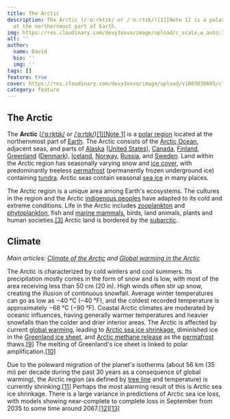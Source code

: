 ```yaml
---
title: The Arctic
description: The Arctic (/ˈɑːrktɪk/ or /ˈɑːrtɪk/)[1][Note 1] is a polar region located
  at the northernmost part of Earth.
img: https://res.cloudinary.com/devy3xovo/image/upload/c_scale,w_auto:100,dpr_auto/v1603030047/climatecascades/arctic_raaphs.png
alt: ''
author:
  name: David
  bio: ''
  img: ''
tags: []
feature: true
cover: https://res.cloudinary.com/devy3xovo/image/upload/v1603030685/climatecascades/polar_jbsk7e.jpg
category: feature
---
```

## The Arctic

The **Arctic** ([/ˈɑːrktɪk/](https://en.wikipedia.org/wiki/Help:IPA/English "Help:IPA/English") or [/ˈɑːrtɪk/](https://en.wikipedia.org/wiki/Help:IPA/English "Help:IPA/English"))[\[1\]](https://en.wikipedia.org/wiki/Arctic#cite_note-ahd-1)[\[Note 1\]](https://en.wikipedia.org/wiki/Arctic#cite_note-3) is a [polar region](https://en.wikipedia.org/wiki/Polar_regions_of_Earth "Polar regions of Earth") located at the northernmost part of [Earth](https://en.wikipedia.org/wiki/Earth "Earth"). The Arctic consists of the [Arctic Ocean](https://en.wikipedia.org/wiki/Arctic_Ocean "Arctic Ocean"), adjacent seas, and parts of [Alaska](https://en.wikipedia.org/wiki/Alaska "Alaska") ([United States](https://en.wikipedia.org/wiki/United_States "United States")), [Canada](https://en.wikipedia.org/wiki/Canada "Canada"), [Finland](https://en.wikipedia.org/wiki/Finland "Finland"), [Greenland](https://en.wikipedia.org/wiki/Greenland "Greenland") ([Denmark](https://en.wikipedia.org/wiki/Danish_Realm "Danish Realm")), [Iceland](https://en.wikipedia.org/wiki/Iceland "Iceland"), [Norway](https://en.wikipedia.org/wiki/Norway "Norway"), [Russia](https://en.wikipedia.org/wiki/Russia "Russia"), and [Sweden](https://en.wikipedia.org/wiki/Sweden "Sweden"). Land within the Arctic region has seasonally varying snow and [ice cover](https://en.wikipedia.org/wiki/Sea_ice "Sea ice"), with predominantly treeless [permafrost](https://en.wikipedia.org/wiki/Permafrost "Permafrost") (permanently frozen underground ice) containing [tundra](https://en.wikipedia.org/wiki/Tundra "Tundra"). Arctic seas contain seasonal [sea ice](https://en.wikipedia.org/wiki/Sea_ice "Sea ice") in many places.

The Arctic region is a unique area among Earth's ecosystems. The cultures in the region and the Arctic [indigenous peoples](https://en.wikipedia.org/wiki/Indigenous_peoples "Indigenous peoples") have adapted to its cold and extreme conditions. Life in the Arctic includes [zooplankton](https://en.wikipedia.org/wiki/Zooplankton "Zooplankton") and [phytoplankton](https://en.wikipedia.org/wiki/Phytoplankton "Phytoplankton"), fish and [marine mammals](https://en.wikipedia.org/wiki/Marine_mammal "Marine mammal"), birds, land animals, plants and human societies.[\[3\]](https://en.wikipedia.org/wiki/Arctic#cite_note-4) Arctic land is bordered by the [subarctic](https://en.wikipedia.org/wiki/Subarctic "Subarctic").

## Climate

_Main articles:_ [_Climate of the Arctic_](https://en.wikipedia.org/wiki/Climate_of_the_Arctic "Climate of the Arctic") _and_ [_Global warming in the Arctic_](https://en.wikipedia.org/wiki/Global_warming_in_the_Arctic "Global warming in the Arctic")

The Arctic is characterized by cold winters and cool summers. Its precipitation mostly comes in the form of snow and is low, with most of the area receiving less than 50 cm (20 in). High winds often stir up snow, creating the illusion of continuous snowfall. Average winter temperatures can go as low as −40 °C (−40 °F), and the coldest recorded temperature is approximately −68 °C (−90 °F). Coastal Arctic climates are moderated by oceanic influences, having generally warmer temperatures and heavier snowfalls than the colder and drier interior areas. The Arctic is affected by current [global warming](https://en.wikipedia.org/wiki/Global_warming "Global warming"), leading to [Arctic sea ice shrinkage](https://en.wikipedia.org/wiki/Climate_change_in_the_Arctic "Climate change in the Arctic"), diminished ice in the [Greenland ice sheet](https://en.wikipedia.org/wiki/Greenland_ice_sheet "Greenland ice sheet"), and [Arctic methane release](https://en.wikipedia.org/wiki/Arctic_methane_release "Arctic methane release") as the [permafrost](https://en.wikipedia.org/wiki/Permafrost "Permafrost") thaws.[\[9\]](https://en.wikipedia.org/wiki/Arctic#cite_note-10) The melting of Greenland's ice sheet is linked to polar amplification.[\[10\]](https://en.wikipedia.org/wiki/Arctic#cite_note-11)

Due to the poleward migration of the planet's isotherms (about 56 km (35 mi) per decade during the past 30 years as a consequence of global warming), the Arctic region (as defined by [tree line](https://en.wikipedia.org/wiki/Tree_line "Tree line") and temperature) is currently shrinking.[\[11\]](https://en.wikipedia.org/wiki/Arctic#cite_note-12) Perhaps the most alarming result of this is Arctic sea ice shrinkage. There is a large variance in predictions of Arctic sea ice loss, with models showing near-complete to complete loss in September from 2035 to some time around 2067.[\[12\]](https://en.wikipedia.org/wiki/Arctic#cite_note-13)[\[13\]](https://en.wikipedia.org/wiki/Arctic#cite_note-14)